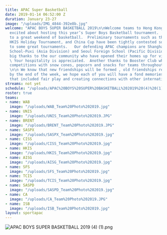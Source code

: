 ```yaml
---
title: APAC Super Basketball
date: 2019-01-14 06:52:00 Z
duration: January 23-27
image: "/uploads/IMG_4844-392e8b.jpg"
welcome: "APAC BOYS SUPER BASKETBALL 2019\n\nWelcome teams to Hong Kong!   HKIS is
  excited about hosting this year’s Super Boys Basketball tournament.  We look forward
  to a great weekend of basketball.  Preliminary tournaments such as the Great Wall,
  HKIS Holiday Tournament, and China Cup have been tightly contested so we look forward
  to some great tournaments.   Our defending APAC champions are Shanghai American
  School-Puxi (Asia Division) and Seoul Foreign School (Pacific Division).  \n\nA
  big thanks to the our community who have opened their homes up for visiting athletes.
  \ Your hospitality is appreciated.  Another thanks to Booster Club who support our
  competitions with snow cones, popcorn and snacks for teams throughout the weekend.
  \n\n We know that new friendships will be formed , old friendships revisited and
  by the end of the week, we hope each of you will have a fond memories of APAC 2019
  that included fair play and creating connections with other international students\n"
streams: not yet
schedule: "/uploads/APAC%20BOYS%20SUPER%20BASKETBALL%202019%20(4)%20(1).png"
roster: true
teams:
- name: WAB
  image: "/uploads/WAB_Team%20Photo%202019.jpg"
- name: UNIS
  image: "/uploads/UNIS_Team%20Photo%202019.JPG"
- name: BRENT
  image: "/uploads/BRENT_Team%20Photo%202019.JPG"
- name: SASPX
  image: "/uploads/SASPX_Team%20Photo%202019.jpg"
- name: CISS
  image: "/uploads/CISS_Team%20Photo%202019.jpg"
- name: HKIS
  image: "/uploads/HKIS_Team%20Photo%202019.jpg"
- name: AISG
  image: "/uploads/AISG_Team%20Photo%202019.jpg"
- name: SFS
  image: "/uploads/SFS_Team%20Photo%202019.jpg"
- name: TCIS
  image: "/uploads/TCIS_Team%20Photo%202019.jpg"
- name: SASPD
  image: "/uploads/SASPD_Team%20Photo%202019.jpg"
- name: CA
  image: "/uploads/CA_Team%20Photo%202019.JPG"
- name: ISB
  image: "/uploads/ISB_Team%20Photo%202019.jpg"
layout: sportapac
---
```


![APAC BOYS SUPER BASKETBALL 2019 (4) (1).png](/uploads/APAC%20BOYS%20SUPER%20BASKETBALL%202019%20(4)%20(1).png)
